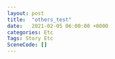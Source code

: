 ```yaml
---
layout: post
title:  "others_test"
date:   2021-02-05 06:00:00 +0000
categories: Etc
Tags: Story Etc
SceneCode: []
---
```

